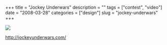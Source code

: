 +++
title = "Jockey Underwars"
description = ""
tags = ["contest", "video"]
date = "2008-03-28"
categories = ["design"]
slug = "jockey-underwars"
+++


 

  <div id="screens-thumbs" class="clearfix">
    <div class="txt-center" id="design-submission"><a href="http://jockeyunderwars.com/"><img id='bluga-thumbnail-767' class='bluga-thumbnail large' src='//media.konigi.com/bluga/
wt47f2757b15001.jpg'/></a></div>  
  </div>   
<p><a href="http://jockeyunderwars.com/">http://jockeyunderwars.com/</a></p>




